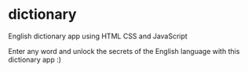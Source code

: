 # dictionary
English dictionary app using HTML CSS and JavaScript

Enter any word and unlock the secrets of the English language with this dictionary app :)

